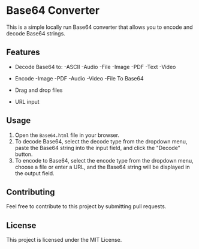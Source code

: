 # Base64 Converter

This is a simple locally run Base64 converter that allows you to encode and decode Base64 strings.

## Features

- Decode Base64 to:
  -ASCII
  -Audio
  -File
  -Image
  -PDF
  -Text
  -Video
  
- Encode
  -Image
  -PDF
  -Audio
  -Video
  -File
  To Base64
  
- Drag and drop files
- URL input

## Usage

1. Open the `Base64.html` file in your browser.
2. To decode Base64, select the decode type from the dropdown menu, paste the Base64 string into the input field, and click the "Decode" button.
3. To encode to Base64, select the encode type from the dropdown menu, choose a file or enter a URL, and the Base64 string will be displayed in the output field.

## Contributing

Feel free to contribute to this project by submitting pull requests.

## License

This project is licensed under the MIT License.
